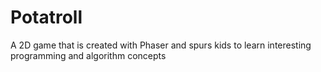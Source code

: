 # Potatroll
A 2D game that is created with Phaser and spurs kids to learn interesting programming and algorithm concepts
